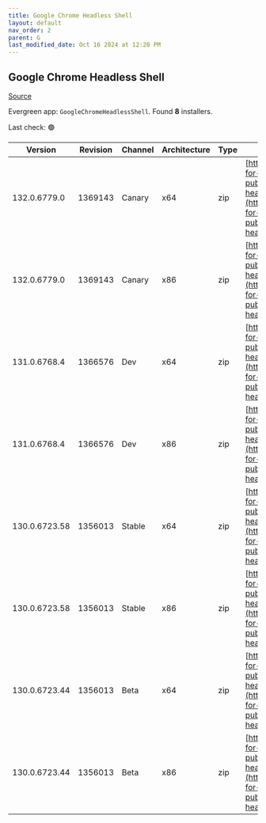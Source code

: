 ```yaml
---
title: Google Chrome Headless Shell
layout: default
nav_order: 2
parent: G
last_modified_date: Oct 16 2024 at 12:20 PM
---
```


## Google Chrome Headless Shell

[Source](https://googlechromelabs.github.io/chrome-for-testing/)

Evergreen app: `GoogleChromeHeadlessShell`. Found **8** installers.

Last check: 🟢

| Version       | Revision | Channel | Architecture | Type | URI                                                                                                                                                                                                                          |
| ------------- | -------- | ------- | ------------ | ---- | ---------------------------------------------------------------------------------------------------------------------------------------------------------------------------------------------------------------------------- |
| 132.0.6779.0  | 1369143  | Canary  | x64          | zip  | [https://storage.googleapis.com/chrome-for-testing-public/132.0.6779.0/win64/chrome-headless-shell-win64.zip](https://storage.googleapis.com/chrome-for-testing-public/132.0.6779.0/win64/chrome-headless-shell-win64.zip)   |
| 132.0.6779.0  | 1369143  | Canary  | x86          | zip  | [https://storage.googleapis.com/chrome-for-testing-public/132.0.6779.0/win32/chrome-headless-shell-win32.zip](https://storage.googleapis.com/chrome-for-testing-public/132.0.6779.0/win32/chrome-headless-shell-win32.zip)   |
| 131.0.6768.4  | 1366576  | Dev     | x64          | zip  | [https://storage.googleapis.com/chrome-for-testing-public/131.0.6768.4/win64/chrome-headless-shell-win64.zip](https://storage.googleapis.com/chrome-for-testing-public/131.0.6768.4/win64/chrome-headless-shell-win64.zip)   |
| 131.0.6768.4  | 1366576  | Dev     | x86          | zip  | [https://storage.googleapis.com/chrome-for-testing-public/131.0.6768.4/win32/chrome-headless-shell-win32.zip](https://storage.googleapis.com/chrome-for-testing-public/131.0.6768.4/win32/chrome-headless-shell-win32.zip)   |
| 130.0.6723.58 | 1356013  | Stable  | x64          | zip  | [https://storage.googleapis.com/chrome-for-testing-public/130.0.6723.58/win64/chrome-headless-shell-win64.zip](https://storage.googleapis.com/chrome-for-testing-public/130.0.6723.58/win64/chrome-headless-shell-win64.zip) |
| 130.0.6723.58 | 1356013  | Stable  | x86          | zip  | [https://storage.googleapis.com/chrome-for-testing-public/130.0.6723.58/win32/chrome-headless-shell-win32.zip](https://storage.googleapis.com/chrome-for-testing-public/130.0.6723.58/win32/chrome-headless-shell-win32.zip) |
| 130.0.6723.44 | 1356013  | Beta    | x64          | zip  | [https://storage.googleapis.com/chrome-for-testing-public/130.0.6723.44/win64/chrome-headless-shell-win64.zip](https://storage.googleapis.com/chrome-for-testing-public/130.0.6723.44/win64/chrome-headless-shell-win64.zip) |
| 130.0.6723.44 | 1356013  | Beta    | x86          | zip  | [https://storage.googleapis.com/chrome-for-testing-public/130.0.6723.44/win32/chrome-headless-shell-win32.zip](https://storage.googleapis.com/chrome-for-testing-public/130.0.6723.44/win32/chrome-headless-shell-win32.zip) |
